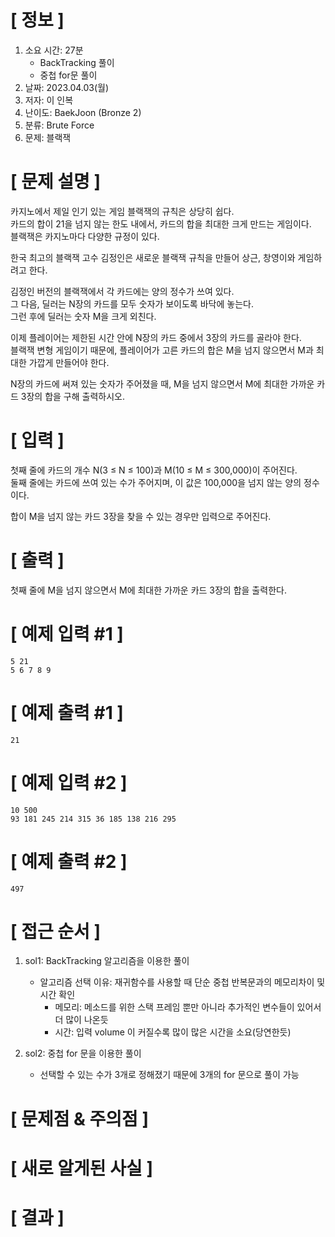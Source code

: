 # **[ 정보 ]**
1. 소요 시간: 27분
    - BackTracking 풀이
    - 중첩 for문 풀이
2. 날짜: 2023.04.03(월)
3. 저자: 이 인복
4. 난이도: BaekJoon (Bronze 2)
5. 분류: Brute Force
6. 문제: 블랙잭

# **[ 문제 설명 ]**
카지노에서 제일 인기 있는 게임 블랙잭의 규칙은 상당히 쉽다.  
카드의 합이 21을 넘지 않는 한도 내에서, 카드의 합을 최대한 크게 만드는 게임이다.  
블랙잭은 카지노마다 다양한 규정이 있다.

한국 최고의 블랙잭 고수 김정인은 새로운 블랙잭 규칙을 만들어 상근, 창영이와 게임하려고 한다.

김정인 버전의 블랙잭에서 각 카드에는 양의 정수가 쓰여 있다.   
그 다음, 딜러는 N장의 카드를 모두 숫자가 보이도록 바닥에 놓는다.   
그런 후에 딜러는 숫자 M을 크게 외친다.

이제 플레이어는 제한된 시간 안에 N장의 카드 중에서 3장의 카드를 골라야 한다.   
블랙잭 변형 게임이기 때문에, 플레이어가 고른 카드의 합은 M을 넘지 않으면서 M과 최대한 가깝게 만들어야 한다.

N장의 카드에 써져 있는 숫자가 주어졌을 때, M을 넘지 않으면서 M에 최대한 가까운 카드 3장의 합을 구해 출력하시오.

# **[ 입력 ]**
첫째 줄에 카드의 개수 N(3 ≤ N ≤ 100)과 M(10 ≤ M ≤ 300,000)이 주어진다.   
둘째 줄에는 카드에 쓰여 있는 수가 주어지며, 이 값은 100,000을 넘지 않는 양의 정수이다.

합이 M을 넘지 않는 카드 3장을 찾을 수 있는 경우만 입력으로 주어진다.

# **[ 출력 ]**
첫째 줄에 M을 넘지 않으면서 M에 최대한 가까운 카드 3장의 합을 출력한다.

# **[ 예제 입력 #1 ]**
    5 21
    5 6 7 8 9

# **[ 예제 출력 #1 ]**
    21

# **[ 예제 입력 #2 ]**
    10 500
    93 181 245 214 315 36 185 138 216 295

# **[ 예제 출력 #2 ]**
    497

# **[ 접근 순서 ]**
1. sol1: BackTracking 알고리즘을 이용한 풀이
    - 알고리즘 선택 이유: 재귀함수를 사용할 때 단순 중첩 반복문과의 메모리차이 및 시간 확인
        - 메모리: 메소드를 위한 스택 프레임 뿐만 아니라 추가적인 변수들이 있어서 더 많이 나온듯
        - 시간: 입력 volume 이 커질수록 많이 많은 시간을 소요(당연한듯)

2. sol2: 중첩 for 문을 이용한 풀이
    - 선택할 수 있는 수가 3개로 정해졌기 때문에 3개의 for 문으로 풀이 가능

# **[ 문제점 & 주의점 ]**

# **[ 새로 알게된 사실 ]**

# **[ 결과 ]**


